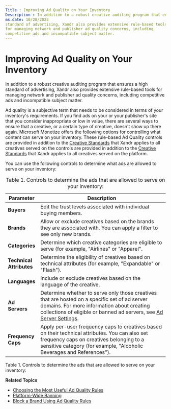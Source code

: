 ```yaml
---
Title : Improving Ad Quality on Your Inventory
Description : In addition to a robust creative auditing program that ensures a high
ms.date: 10/28/2023
standard of advertising, Xandr also provides extensive rule-based tools
for managing network and publisher ad quality concerns, including
competitive ads and incompatible subject matter.
---
```



# Improving Ad Quality on Your Inventory



In addition to a robust creative auditing program that ensures a high
standard of advertising, Xandr also provides extensive rule-based tools
for managing network and publisher ad quality concerns, including
competitive ads and incompatible subject matter.

Ad quality is a subjective term that needs to be considered in terms of
your inventory's requirements. If you find ads on your or your
publisher's site that you consider inappropriate or low in value, there
are several ways to ensure that a creative, or a certain type of
creative, doesn't show up there again. Microsoft Monetize offers the
following options for controlling what content can serve on your
inventory. These rule-based Ad Quality controls are provided in addition
to the <a
href="monetize_monetize-standard/creative-standards.md"
class="xref" target="_blank">Creative Standards</a> that Xandr applies
to all creatives served on the controls are provided in addition to the
<a
href="monetize_monetize-standard/creative-standards.md"
class="xref" target="_blank">Creative Standards</a> that Xandr applies
to all creatives served on the platform.



You can use the following controls to determine what ads are allowed to
serve on your inventory:

<table
id="improving-ad-quality-for-sites-and-content__table_azl_xbr_qsb"
class="table frame-all" style="width:100%;">
<caption><span class="table--title-label">Table 1. <span
class="title">Controls to determine the ads that are allowed to serve on
your inventory:</caption>
<colgroup>
<col style="width: 17%" />
<col style="width: 82%" />
</colgroup>
<thead class="thead">
<tr class="header row">
<th
id="improving-ad-quality-for-sites-and-content__table_azl_xbr_qsb__entry__1"
class="entry colsep-1 rowsep-1">Parameter</th>
<th
id="improving-ad-quality-for-sites-and-content__table_azl_xbr_qsb__entry__2"
class="entry colsep-1 rowsep-1">Description</th>
</tr>
</thead>
<tbody class="tbody">
<tr class="odd row">
<td class="entry colsep-1 rowsep-1"
headers="improving-ad-quality-for-sites-and-content__table_azl_xbr_qsb__entry__1"><strong>Buyers</strong></td>
<td class="entry colsep-1 rowsep-1"
headers="improving-ad-quality-for-sites-and-content__table_azl_xbr_qsb__entry__2">Edit
the trust levels associated with individual buying members.</td>
</tr>
<tr class="even row">
<td class="entry colsep-1 rowsep-1"
headers="improving-ad-quality-for-sites-and-content__table_azl_xbr_qsb__entry__1"><strong>Brands</strong></td>
<td class="entry colsep-1 rowsep-1"
headers="improving-ad-quality-for-sites-and-content__table_azl_xbr_qsb__entry__2">Allow
or exclude creatives based on the brands they are associated with. You
can apply a filter to see only new brands.</td>
</tr>
<tr class="odd row">
<td class="entry colsep-1 rowsep-1"
headers="improving-ad-quality-for-sites-and-content__table_azl_xbr_qsb__entry__1"><strong>Categories</strong></td>
<td class="entry colsep-1 rowsep-1"
headers="improving-ad-quality-for-sites-and-content__table_azl_xbr_qsb__entry__2">Determine
which creative categories are eligible to serve (for example, "Airlines"
or "Apparel".</td>
</tr>
<tr class="even row">
<td class="entry colsep-1 rowsep-1"
headers="improving-ad-quality-for-sites-and-content__table_azl_xbr_qsb__entry__1"><strong>Technical
Attributes</strong></td>
<td class="entry colsep-1 rowsep-1"
headers="improving-ad-quality-for-sites-and-content__table_azl_xbr_qsb__entry__2">Determine
the eligibility of creatives based on technical attributes (for example,
"Expandable" or "Flash").</td>
</tr>
<tr class="odd row">
<td class="entry colsep-1 rowsep-1"
headers="improving-ad-quality-for-sites-and-content__table_azl_xbr_qsb__entry__1"><strong>Languages</strong></td>
<td class="entry colsep-1 rowsep-1"
headers="improving-ad-quality-for-sites-and-content__table_azl_xbr_qsb__entry__2">Include
or exclude creatives based on the language of the creative.</td>
</tr>
<tr class="even row">
<td class="entry colsep-1 rowsep-1"
headers="improving-ad-quality-for-sites-and-content__table_azl_xbr_qsb__entry__1"><strong>Ad
Servers</strong></td>
<td class="entry colsep-1 rowsep-1"
headers="improving-ad-quality-for-sites-and-content__table_azl_xbr_qsb__entry__2">Determine
whether to serve only those creatives that are hosted on a specific set
of ad server domains. For more information about creating collections of
eligible or banned ad servers, see <a
href="monetize_monetize-standard/ad-server-settings.md"
class="xref" target="_blank">Ad Server Settings</a>.</td>
</tr>
<tr class="odd row">
<td class="entry colsep-1 rowsep-1"
headers="improving-ad-quality-for-sites-and-content__table_azl_xbr_qsb__entry__1"><strong>Frequency</strong>
<strong>Caps</strong></td>
<td class="entry colsep-1 rowsep-1"
headers="improving-ad-quality-for-sites-and-content__table_azl_xbr_qsb__entry__2">Apply
per-user frequency caps to creatives based on their technical
attributes. You can also set frequency caps on creatives belonging to a
sensitive category (for example, "Alcoholic Beverages and
References").</td>
</tr>
</tbody>
</table>

<span class="table--title-label">Table 1.
<span class="title">Controls to determine the ads that are
allowed to serve on your inventory:



**Related Topics**

- <a href="choosing-the-most-useful-ad-quality-rules.md" class="xref"
  title="Depending on the problems you&#39;re seeing, you can use different ad quality settings to include or exclude certain creatives on your site based on their technical attributes, content, language, buyer, or brand.">Choosing
  the Most Useful Ad Quality Rules</a>
- <a href="platform-wide-banning.md" class="xref"
  title="The Xandr platform rigorously audits and rejects creatives that do not meet its standards. Before you request banning a creative from the platform, you should first try blocking it from your publisher or network using your Ad Quality settings.">Platform-Wide
  Banning</a>
- <a href="block-a-brand-using-ad-quality-rules.md" class="xref"
  title="You can use Network and Publisher Ad Quality to block a brand from serving creatives on placements for an entire network, a single publisher, or only specific placements.">Block
  a Brand Using Ad Quality Rules</a>




